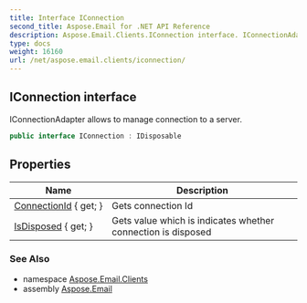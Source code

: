 ```yaml
---
title: Interface IConnection
second_title: Aspose.Email for .NET API Reference
description: Aspose.Email.Clients.IConnection interface. IConnectionAdapter allows to manage connection to a server
type: docs
weight: 16160
url: /net/aspose.email.clients/iconnection/
---
```

## IConnection interface

IConnectionAdapter allows to manage connection to a server.

```csharp
public interface IConnection : IDisposable
```

## Properties

| Name | Description |
| --- | --- |
| [ConnectionId](../../aspose.email.clients/iconnection/connectionid/) { get; } | Gets connection Id |
| [IsDisposed](../../aspose.email.clients/iconnection/isdisposed/) { get; } | Gets value which is indicates whether connection is disposed |

### See Also

* namespace [Aspose.Email.Clients](../../aspose.email.clients/)
* assembly [Aspose.Email](../../)


